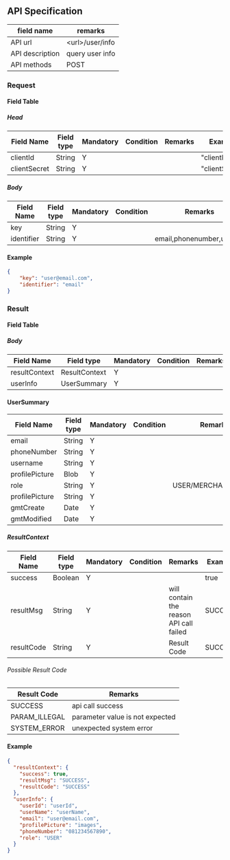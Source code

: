 ## API Specification

| field name      | remarks           |
| --------------- | ----------------- |
| API url         | \<url\>/user/info |
| API description | query user info   |
| API methods     | POST              |

### Request

#### Field Table

##### Head

| Field Name   | Field type | Mandatory | Condition | Remarks | Example        |
| ------------ | ---------- | --------- | --------- | ------- | -------------- |
| clientId     | String     | Y         |           |         | "clientId"     |
| clientSecret | String     | Y         |           |         | "clientSecret" |

##### Body

| Field Name | Field type | Mandatory | Condition | Remarks                   | Example          |
| ---------- | ---------- | --------- | --------- | ------------------------- | ---------------- |
| key        | String     | Y         |           |                           | "user@email.com" |
| identifier | String     | Y         |           | email,phonenumber,user_id | "email"          |

#### Example

```json
{
    "key": "user@email.com",
    "identifier": "email"
}
```

### Result

#### Field Table

##### Body

| Field Name    | Field type    | Mandatory | Condition | Remarks | Example |
| ------------- | ------------- | --------- | --------- | ------- | ------- |
| resultContext | ResultContext | Y         |           |         |         |
| userInfo      | UserSummary   | Y         |           |         |         |

#### UserSummary
| Field Name     | Field type | Mandatory | Condition | Remarks             | Example |
| -------------- | ---------- | --------- | --------- | ------------------- | ------- |
| email          | String     | Y         |           |                     |         |
| phoneNumber    | String     | Y         |           |                     |         |
| username       | String     | Y         |           |                     |         |
| profilePicture | Blob       | Y         |           |                     |         |
| role           | String     | Y         |           | USER/MERCHANT/ADMIN |         |
| profilePicture | String     | Y         |           |                     |         |
| gmtCreate      | Date       | Y         |           |                     |         |
| gmtModified    | Date       | Y         |           |                     |         |

##### ResultContext

| Field Name | Field type | Mandatory | Condition | Remarks                                 | Example |
| ---------- | ---------- | --------- | --------- | --------------------------------------- | ------- |
| success    | Boolean    | Y         |           |                                         | true    |
| resultMsg  | String     | Y         |           | will contain the reason API call failed | SUCCESS |
| resultCode | String     | Y         |           | Result Code                             | SUCCESS |

###### Possible Result Code

| Result Code   | Remarks                         |
| ------------- | ------------------------------- |
| SUCCESS       | api call success                |
| PARAM_ILLEGAL | parameter value is not expected |
| SYSTEM_ERROR  | unexpected system error         |

#### Example

```json
{
  "resultContext": {
    "success": true,
    "resultMsg": "SUCCESS",
    "resultCode": "SUCCESS"
  },
  "userInfo": {
    "userId": "userId",
    "userName": "userName",
    "email": "user@email.com",
    "profilePicture": "images",
    "phoneNumber": "081234567890",
    "role": "USER"
  }
}
```
